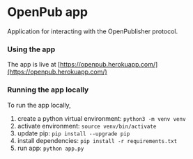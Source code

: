 # OpenPub app

Application for interacting with the OpenPublisher protocol.


### Using the app
The app is live at [https://openpub.herokuapp.com/](https://openpub.herokuapp.com/)


### Running the app locally

To run the app locally,
1. create a python virtual environment: `python3 -m venv venv`
1. activate environment: `source venv/bin/activate`
1. update pip: `pip install --upgrade pip`
1. install dependencies: `pip install -r requirements.txt`
1. run app: `python app.py`


